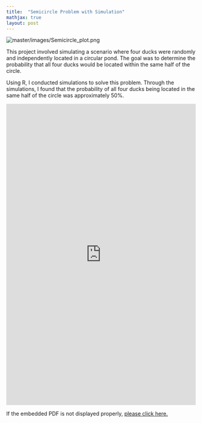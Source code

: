 ```yaml
---
title:  "Semicircle Problem with Simulation"
mathjax: true
layout: post
---
```


![master/images/Semicircle_plot.png](https://zehuiyin.github.io/images/Semicircle_plot.png)

This project involved simulating a scenario where four ducks were randomly and independently located in a circular pond. The goal was to determine the probability that all four ducks would be located within the same half of the circle.<!-- readmore -->

Using R, I conducted simulations to solve this problem. Through the simulations, I found that the probability of all four ducks being located in the same half of the circle was approximately 50%.

<embed src="https://zehuiyin.github.io/files/Semicircle_problem.pdf" width="100%" height="800px" />
<p style="text-align: left;">If the embedded PDF is not displayed properly, <a href="https://zehuiyin.github.io/files/Semicircle_problem.pdf" target="_blank">please click here.</a></p>
